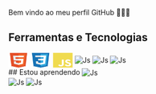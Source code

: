 Bem vindo ao meu perfil GitHub 👋👋👋
## Ferramentas e Tecnologias

<div style="display: inline_block"><img align="center" alt="HTML" height="30"width="40"src="https://raw.githubusercontent.com/devicons/devicon/master/icons/html5/html5-original.svg">

 <img align="center" alt="CSS" height="30" width="40" src="https://raw.githubusercontent.com/devicons/devicon/master/icons/css3/css3-original.svg">  

 <img align="center" alt="Js" height="30" width="40" src="https://raw.githubusercontent.com/devicons/devicon/master/icons/javascript/javascript-plain.svg"> 
 <img align="center" alt="Js" height="100" width="50" src="https://cdn.jsdelivr.net/gh/devicons/devicon/icons/php/php-original.svg" />
 
 <img align="center" alt="Js" height="100" width="50"  src="https://cdn.jsdelivr.net/gh/devicons/devicon/icons/mysql/mysql-original-wordmark.svg" />
 <img align="center" alt="Js" height="100" width="50"   src="https://cdn.jsdelivr.net/gh/devicons/devicon/icons/git/git-original-wordmark.svg" />
          
 <br>
 ## Estou aprendendo

<img align="center" alt="Js" height="30" width="40" src="https://cdn.jsdelivr.net/gh/devicons/devicon/icons/java/java-original.svg" width="40" height="40"/> 
<br>
<img  align="center"alt="Js" height="30" width="40" src="https://cdn.jsdelivr.net/gh/devicons/devicon/icons/python/python-original-wordmark.svg" width="40" height="40"/>
<img  align="center" alt="Js" height="30" width="40" src="https://cdn.jsdelivr.net/gh/devicons/devicon/icons/wordpress/wordpress-plain.svg"  " width="40" height="40"/>


</div>

         
 

  
